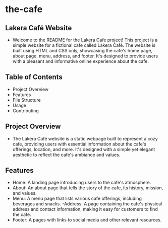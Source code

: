 # the-cafe
## Lakera Café Website
- Welcome to the README for the Lakera Cafe project! This project is a simple website for a fictional cafe called Lakera Café. The website is built using HTML and CSS only, showcasing the cafe's home page, about page, menu, address, and footer. It's designed to provide users with a pleasant and informative online experience about the cafe.
## Table of Contents
- Project Overview
- Features
- File Structure
- Usage
- Contributing
## Project Overview
- The Lakera Café website is a static webpage built to represent a cozy cafe, providing users with essential information about the cafe's offerings, location, and more. It's designed with a simple yet elegant aesthetic to reflect the cafe's ambiance and values.
## Features
- Home: A landing page introducing users to the cafe's atmosphere.
- About: An about page that tells the story of the cafe, its history, mission, and values.
- Menu: A menu page that lists various cafe offerings, including beverages and snacks.
-Address: A page containing the cafe's physical address and contact information, making it easy for customers to find the cafe.
- Footer: A pages with links to social media and other relevant resources.